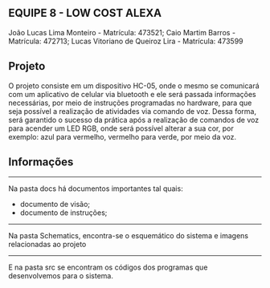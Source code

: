## EQUIPE 8 - LOW COST ALEXA
João Lucas Lima Monteiro - Matrícula: 473521; 
Caio Martim Barros - Matrícula: 472713;
Lucas Vitoriano de Queiroz Lira - Matrícula: 473599

## Projeto
O projeto consiste em um dispositivo HC-05, onde o mesmo se comunicará com um aplicativo de celular via bluetooth e ele será passada informações necessárias, por meio de instruções programadas no hardware, para que seja possível a realização de atividades via comando de voz. Dessa forma, será garantido o sucesso da prática após a realização de comandos de voz para acender um LED RGB, onde será possível alterar a sua cor, por exemplo: azul para vermelho, vermelho para verde, por meio da voz.

## Informações

___________________________________________________

Na pasta docs há documentos importantes tal quais:
 * documento de visão;
 * documento de instruções;
___________________________________________________

Na pasta Schematics, encontra-se o esquemático do sistema e imagens relacionadas ao projeto
___________________________________________________

E na pasta src se encontram os códigos dos programas que desenvolvemos para o sistema.
